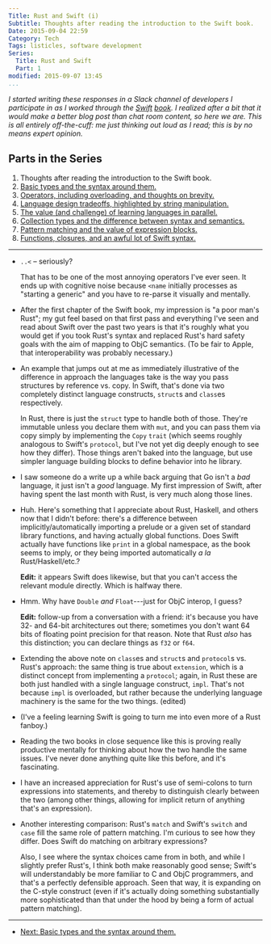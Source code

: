 ```yaml
---
Title: Rust and Swift (i)
Subtitle: Thoughts after reading the introduction to the Swift book.
Date: 2015-09-04 22:59
Category: Tech
Tags: listicles, software development
Series:
  Title: Rust and Swift
  Part: 1
modified: 2015-09-07 13:45
...
```


<i class=editorial>I started writing these responses in a Slack channel of
developers I participate in as I worked through the [Swift][Swift] [book][book]. I realized
after a bit that it would make a better blog post than chat room content, so
here we are. This is all entirely off-the-cuff: me just thinking out loud as I
read; this is by no means expert opinion.</i>

[Swift]: https://developer.apple.com/swift/
[book]: https://developer.apple.com/library/ios/documentation/Swift/Conceptual/Swift_Programming_Language/

Parts in the Series
-------------------

1. Thoughts after reading the introduction to the Swift book.
2. [Basic types and the syntax around them.][2]
3. [Operators, including overloading, and thoughts on brevity.][3]
4. [Language design tradeoffs, highlighted by string manipulation.][4]
5. [The value (and challenge) of learning languages in parallel.][5]
6. [Collection types and the difference between syntax and semantics.][6]
7. [Pattern matching and the value of expression blocks.][7]
8. [Functions, closures, and an awful lot of Swift syntax.][8]

[2]: /2015/rust-and-swift-ii.html
[3]: /2015/rust-and-swift-iii.html
[4]: /2015/rust-and-swift-iv.html
[5]: /2015/rust-and-swift-v.html
[6]: /2015/rust-and-swift-vi.html
[7]: /2015/rust-and-swift-vii.html
[8]: /2015/rust-and-swift-viii.html

---

  - `..<` – seriously?

    That has to be one of the most annoying operators I've ever seen. It ends up
    with cognitive noise because `<name` initially processes as "starting a
    generic" and you have to re-parse it visually and mentally.

  - After the first chapter of the Swift book, my impression is "a poor man's
    Rust"; my gut feel based on that first pass and everything I've seen and
    read about Swift over the past two years is that it's roughly what you would
    get if you took Rust's syntax and replaced Rust's hard safety goals with the
    aim of mapping to ObjC semantics. (To be fair to Apple, that interoperability was probably necessary.)

  - An example that jumps out at me as immediately illustrative of the
    difference in approach the languages take is the way you pass structures by
    reference vs. copy. In Swift, that's done via two completely distinct
    language constructs, `struct`s and `class`es respectively.

    In Rust, there is just the `struct` type to handle both of those. They're
    immutable unless you declare them with `mut`, and you can pass them via copy
    simply by implementing the `Copy` `trait` (which seems roughly analogous to
    Swift's `protocol`, but I've not yet dig deeply enough to see how they
    differ). Those things aren't baked into the language, but use simpler
    language building blocks to define behavior into he library.

  - I saw someone do a write up a while back arguing that Go isn't a *bad*
    language, it just isn't a *good* language. My first impression of Swift,
    after having spent the last month with Rust, is very much along those lines.

  - Huh. Here's something that I appreciate about Rust, Haskell, and others now
    that I didn't before: there's a difference between implicitly/automatically
    importing a prelude or a given set of standard library functions, and having
    actually global functions. Does Swift actually have functions like `print`
    in a global namespace, as the book seems to imply, or they being imported
    automatically _a la_ Rust/Haskell/etc.?

    **Edit:** it appears Swift does likewise, but that you can't access the
    relevant module directly. Which is halfway there.

  - Hmm. Why have `Double` *and* `Float`---just for ObjC interop, I guess?
    
    **Edit:** follow-up from a conversation with a friend: it's because you have
    32- and 64-bit architectures out there; sometimes you don't want 64 bits of
    floating point precision for that reason. Note that Rust *also* has this
    distinction; you can declare things as `f32` or `f64`.

  - Extending the above note on `class`es and `struct`s and `protocol`s vs.
    Rust's approach: the same thing is true about `extension`, which is a
    distinct concept from implementing a `protocol`; again, in Rust these are
    both just handled with a single language construct, `impl`. That's not
    because `impl` is overloaded, but rather because the underlying language
    machinery is the same for the two things. (edited)

  - (I've a feeling learning Swift is going to turn me into even more of a Rust
    fanboy.)

  - Reading the two books in close sequence like this is proving really
    productive mentally for thinking about how the two handle the same issues.
    I've never done anything quite like this before, and it's fascinating.

  - I have an increased appreciation for Rust's use of semi-colons to turn
    expressions into statements, and thereby to distinguish clearly between the
    two (among other things, allowing for implicit return of anything that's an
    expression).

  - Another interesting comparison: Rust's `match` and Swift's `switch` and
    `case` fill the same role of pattern matching. I'm curious to see how they
    differ. Does Swift do matching on arbitrary expressions?

    Also, I see where the syntax choices came from in both, and while I slightly
    prefer Rust's, I think both make reasonably good sense; Swift's will
    understandably be more familiar to C and ObjC programmers, and that's a
    perfectly defensible approach. Seen that way, it is expanding on the C-style
    construct (even if it's actually doing something substantially more
    sophisticated than that under the hood by being a form of actual pattern
    matching).

---

  - [Next: Basic types and the syntax around them.][2]